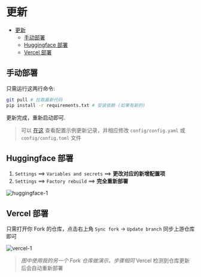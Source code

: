 # 更新

- [更新](#更新)
  - [手动部署](#手动部署)
  - [Huggingface 部署](#huggingface-部署)
  - [Vercel 部署](#vercel-部署)

## 手动部署

只需运行这两行命令:

```bash
git pull # 拉取最新代码
pip install -r requirements.txt # 安装依赖 (如果有新的)
```

更新完成，重新启动即可.

> 可以 [在这](https://github.com/wyf9/sleepy/commits/main/config/config.default.yaml) 查看配置示例更新记录，并相应修改 `config/config.yaml` 或 `config/config.toml` 文件

## Huggingface 部署

1. `Settings` ==> `Variables and secrets` ==> **更改对应的新增配置项**
2. `Settings` ==> `Factory rebuild` ==> **完全重新部署**

![huggingface-1](https://ghimg.siiway.top/sleepy/update/huggingface-1.1.png)

## Vercel 部署

只需打开你 Fork 的仓库，点击右上角 `Sync fork` -> `Update branch` 同步上游仓库即可

![vercel-1](https://ghimg.siiway.top/sleepy/update/vercel-1.1.png)

> *图中使用我的另一个 Fork 仓库做演示，步骤相同*
> Vercel 检测到仓库更新后会自动重新部署
